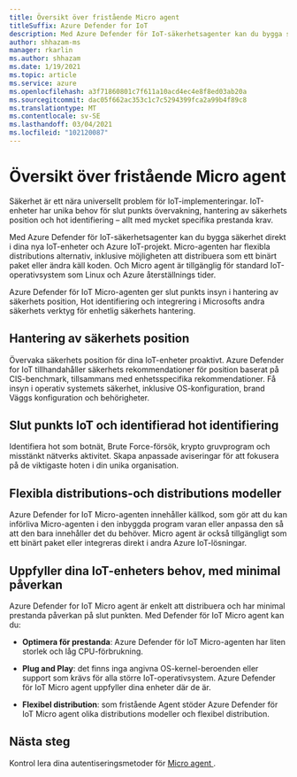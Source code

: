 ```yaml
---
title: Översikt över fristående Micro agent
titleSuffix: Azure Defender for IoT
description: Med Azure Defender för IoT-säkerhetsagenter kan du bygga säkerhet direkt i dina nya IoT-enheter och Azure IoT-projekt.
author: shhazam-ms
manager: rkarlin
ms.author: shhazam
ms.date: 1/19/2021
ms.topic: article
ms.service: azure
ms.openlocfilehash: a3f71860801c7f611a10acd4ec4e8f8ed03ab20a
ms.sourcegitcommit: dac05f662ac353c1c7c5294399fca2a99b4f89c8
ms.translationtype: MT
ms.contentlocale: sv-SE
ms.lasthandoff: 03/04/2021
ms.locfileid: "102120087"
---
```

# <a name="standalone-micro-agent-overview"></a>Översikt över fristående Micro agent 

Säkerhet är ett nära universellt problem för IoT-implementeringar. IoT-enheter har unika behov för slut punkts övervakning, hantering av säkerhets position och hot identifiering – allt med mycket specifika prestanda krav. 

Med Azure Defender för IoT-säkerhetsagenter kan du bygga säkerhet direkt i dina nya IoT-enheter och Azure IoT-projekt. Micro-agenten har flexibla distributions alternativ, inklusive möjligheten att distribuera som ett binärt paket eller ändra käll koden. Och Micro agent är tillgänglig för standard IoT-operativsystem som Linux och Azure återställnings tider. 

Azure Defender för IoT Micro-agenten ger slut punkts insyn i hantering av säkerhets position, Hot identifiering och integrering i Microsofts andra säkerhets verktyg för enhetlig säkerhets hantering. 

## <a name="security-posture-management"></a>Hantering av säkerhets position 

Övervaka säkerhets position för dina IoT-enheter proaktivt. Azure Defender for IoT tillhandahåller säkerhets rekommendationer för position baserat på CIS-benchmark, tillsammans med enhetsspecifika rekommendationer. Få insyn i operativ systemets säkerhet, inklusive OS-konfiguration, brand Väggs konfiguration och behörigheter. 

## <a name="endpoint-iot-and-ot-threat-detection"></a>Slut punkts IoT och identifierad hot identifiering 

Identifiera hot som botnät, Brute Force-försök, krypto gruvprogram och misstänkt nätverks aktivitet. Skapa anpassade aviseringar för att fokusera på de viktigaste hoten i din unika organisation. 

## <a name="flexible-distribution-and-deployment-models"></a>Flexibla distributions-och distributions modeller 

Azure Defender for IoT Micro-agenten innehåller källkod, som gör att du kan införliva Micro-agenten i den inbyggda program varan eller anpassa den så att den bara innehåller det du behöver. Micro agent är också tillgängligt som ett binärt paket eller integreras direkt i andra Azure IoT-lösningar. 

## <a name="meets-the-needs-of-your-iot-devices-with-minimal-impact"></a>Uppfyller dina IoT-enheters behov, med minimal påverkan 

Azure Defender for IoT Micro agent är enkelt att distribuera och har minimal prestanda påverkan på slut punkten. Med Defender för IoT Micro agent kan du:

- **Optimera för prestanda**: Azure Defender för IoT Micro-agenten har liten storlek och låg CPU-förbrukning.  

- **Plug and Play**: det finns inga angivna OS-kernel-beroenden eller support som krävs för alla större IoT-operativsystem. Azure Defender för IoT Micro agent uppfyller dina enheter där de är. 

- **Flexibel distribution**: som fristående Agent stöder Azure Defender för IoT Micro agent olika distributions modeller och flexibel distribution.

## <a name="next-steps"></a>Nästa steg

Kontrol lera dina autentiseringsmetoder för [Micro agent ](concept-security-agent-authentication.md).
